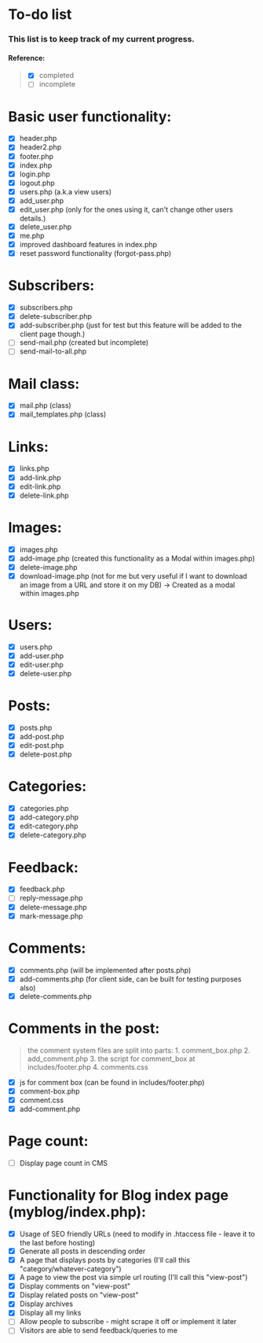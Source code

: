 # To-do list
### This list is to keep track of my current progress.
#### Reference:

> - [x] completed
> - [ ] incomplete

# Basic user functionality:
- [x] header.php
- [x] header2.php
- [x] footer.php
- [x] index.php
- [x] login.php
- [x] logout.php
- [x] users.php (a.k.a view users)
- [x] add_user.php
- [x] edit_user.php (only for the ones using it, can't change other users details.)
- [x] delete_user.php
- [x] me.php
- [x] improved dashboard features in index.php
- [x] reset password functionality (forgot-pass.php)

# Subscribers:
- [x] subscribers.php
- [x] delete-subscriber.php
- [x] add-subscriber.php (just for test but this feature will be added to the
client page though.)
- [ ] send-mail.php (created but incomplete)
- [ ] send-mail-to-all.php

# Mail class:
- [x] mail.php (class)
- [x] mail_templates.php (class)

# Links:
- [x] links.php
- [x] add-link.php
- [x] edit-link.php
- [x] delete-link.php

# Images:
- [x] images.php
- [x] add-image.php (created this functionality as a Modal within images.php)
- [x] delete-image.php
- [x] download-image.php (not for me but very useful if I want to download an image from a URL and store it on my DB) -> Created as a modal within
	images.php

# Users:
- [x] users.php
- [x] add-user.php
- [x] edit-user.php
- [x] delete-user.php

# Posts:
- [x] posts.php
- [x] add-post.php
- [x] edit-post.php
- [x] delete-post.php

# Categories:
- [x] categories.php
- [x] add-category.php
- [x] edit-category.php
- [x] delete-category.php

# Feedback:
- [x] feedback.php
- [ ] reply-message.php
- [x] delete-message.php
- [x] mark-message.php

# Comments:
- [x] comments.php (will be implemented after posts.php)
- [x] add-comments.php (for client side, can be built for testing purposes also)
- [x] delete-comments.php

# Comments in the post:
> the comment system files are split into parts:
	1. comment_box.php
	2. add_comment.php
	3. the script for comment_box at includes/footer.php
	4. comments.css

- [x] js for comment box (can be found in includes/footer.php)
- [x] comment-box.php
- [x] comment.css
- [x] add-comment.php

# Page count:
- [ ] Display page count in CMS

# Functionality for Blog index page (myblog/index.php):
- [x] Usage of SEO friendly URLs (need to modify in .htaccess file - leave it to the last before hosting)
- [x] Generate all posts in descending order
- [x] A page that displays posts by categories (I'll call this "category/whatever-category")
- [x] A page to view the post via simple url routing (I'll call this "view-post")
- [x] Display comments on "view-post"
- [x] Display related posts on "view-post"
- [x] Display archives
- [x] Display all my links
- [ ] Allow people to subscribe - might scrape it off or implement it later
- [ ] Visitors are able to send feedback/queries to me